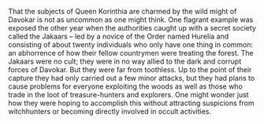 That the subjects of Queen Korinthia are charmed by the wild might of Davokar is not as uncommon as one might think. One flagrant example was exposed the other year when the authorities caught up with a secret society called the Jakaars – led by a novice of the Order named Hurelia and consisting of about twenty individuals who only have one thing in common: an abhorrence of how their fellow countrymen were treating the forest.
The Jakaars were no cult; they were in no way allied to the dark and corrupt forces of Davokar. But they were far from toothless. Up to the point of their capture they had only carried out a few minor attacks, but they had plans to cause problems for everyone exploiting the woods as well as those who trade in the loot of treasure-hunters and explorers. One might wonder just how they were hoping to accomplish this without attracting suspicions from witchhunters or becoming directly involved in occult activities.